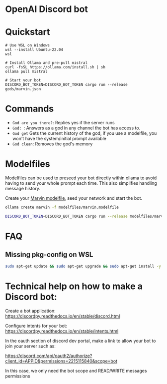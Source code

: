 OpenAI Discord bot
==================

Quickstart
=============

```
# Use WSL on Windows
wsl --install Ubuntu-22.04
wsl

# Install Ollama and pre-pull mistral
curl -fsSL https://ollama.com/install.sh | sh
ollama pull mistral

# Start your bot
DISCORD_BOT_TOKEN=DISCORD_BOT_TOKEN cargo run --release gods/marvin.json
```

Commands
=============

- `God are you there?`: Replies yes if the server runs
- `God: `: Answers as a god in any channel the bot has access to.
- `God get` Gets the current history of the god, if you use a modelfile, you won't have the system/initial prompt available
- `God clean`: Removes the god's memory

Modelfiles
===============

Modelfiles can be used to preseed your bot directly within ollama to avoid having to send your whole prompt each time. This also simplifies handling message history.

Create your [Marvin modelfile](modelfiles/marvin.modelfile), seed your network and start the bot.

```bash
ollama create marvin -f modelfiles/marvin.modelfile

DISCORD_BOT_TOKEN=DISCORD_BOT_TOKEN cargo run --release modelfiles/marvin.json
```

FAQ
========

Missing pkg-config on WSL
--------------

```bash
sudo apt-get update && sudo apt-get upgrade && sudo apt-get install -y pkg-config build-essential libudev-dev
```

Technical help on how to make a Discord bot:
==================

Create a bot application: https://discordpy.readthedocs.io/en/stable/discord.html

Configure intents for your bot: https://discordpy.readthedocs.io/en/stable/intents.html

In the oauth section of discord dev portal, make a link to allow your bot to join your server such as:

https://discord.com/api/oauth2/authorize?client_id=APPID&permissions=2215115840&scope=bot

In this case, we only need the bot scope and READ/WRITE messages permissions
